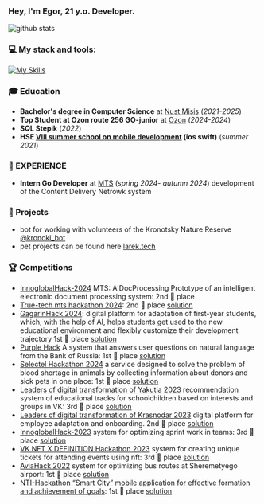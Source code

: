 ### Hey, I'm Egor, 21 y.o. Developer.

![github stats](https://github-readme-stats.vercel.app/api?username=EgorTarasov&show_icons=true&title_color=4287f5&icon_color=#4287f5&text_color=525252&bg_color=FFFFFF)

### 💻 My stack and tools:
[![My Skills](https://skillicons.dev/icons?i=go,python,docker,postgresql,kafka,ts,html,css,git)](https://skillicons.dev)

### 🎓 Education
- **Bachelor's degree in Computer Science** at [Nust Misis](https://en.misis.ru/applicants/admission/baccalaureate-and-specialty/faculties/informatikaivt/intellektsistem/) (*2021-2025*)
- **Top Student at Ozon route 256 GO-junior** at [Ozon](https://route256.ozon.ru/go-developer-junior) (*2024-2024*)
- **SQL Stepik** (*2022*)
- **HSE [VIII summer school on mobile development](https://drive.google.com/file/d/1KquDspbTlRm1fB_RXIt5rLeyncGm7xAA/view?usp=drive_link) (ios swift)** (*summer 2021*)

### 💼 EXPERIENCE
- **Intern Go Developer** at [MTS](https://mts-digital.ru/) (*spring 2024- autumn 2024*) development of the Content Delivery Netrowk system

### 📑 Projects
- bot for working with volunteers of the Kronotsky Nature Reserve [@kronoki_bot](https://t.me/kronoki_bot)
- pet projects can be found here [larek.tech](http://l.larek.tech/blog)

### 🏆 Competitions
- [InnoglobalHack-2024](https://drive.google.com/file/d/1TTRpyVxI8VKNicwv14mvaIbZdtb7cN-3/view?usp=sharing) MTS: AIDocProcessing Prototype of an intelligent electronic document processing system: 2nd 🥈 place
- [True-tech mts hackathon 2024](https://drive.google.com/file/d/1yOxuyW2NA7Zt66iTf6WPULovAVKFzFK9/view?usp=sharing): 2nd 🥈 place [solution](https://github.com/EgorTarasov/true-tech)
- [GagarinHack 2024](https://drive.google.com/file/d/1QnZ_ToqkY6_wlPCCQmQRgMm4SEUP6k1q/view?usp=sharing): digital platform for adaptation of first-year students, which, with the help of AI, helps students get used to the new educational environment and flexibly customize their development trajectory 1st 🥇 place [solution](https://github.com/EgorTarasov/gagarinhack/)
- [Purple Hack](https://drive.google.com/file/d/1V8XbUwfnPYQ4vP9Z1ZLqtDEzr0JW4A9r/view?usp=sharing) A system that answers user questions on natural language from the Bank of Russia: 1st 🥇 place [solution](https://github.com/EgorTarasov/Purple-hack/)
- [Selectel Hackathon 2024](https://drive.google.com/file/d/15UCKzln6VRrFXqeUo-95EEBTcqrfGIwL/view?usp=sharing)
a service designed to solve the problem of blood shortage in animals by collecting information about donors and sick pets in one place: 1st 🥇 place [solution](https://github.com/EgorTarasov/selectel-dinosaurs/)
- [Leaders of digital transformation of Yakutia 2023](https://drive.google.com/file/d/1ueSWWYlipjj6ipFWXSQry4w1BhWaZ4is/view?usp=sharing) recommendation system of educational tracks for schoolchildren based on interests and groups in VK: 3rd 🥉 place [solution](https://github.com/EgorTarasov/lct-2023-yakutia)
- [Leaders of digital transformation of Krasnodar 2023](https://drive.google.com/file/d/1TRyhnQSxM9yfZ0TtoR1dwKtEhAGAN-FK/view?usp=sharing) digital platform for employee adaptation and onboarding. 2nd 🥈 place [solution](https://github.com/EgorTarasov/lct-2023)
- [InnoglobalHack-2023](https://drive.google.com/file/d/1BNDNrNMUIhe3rVPLPUj5I5yApFxzZGmZ/view?usp=sharing)
system for optimizing sprint work in teams: 3rd 🥉 place [solution](https://github.com/EgorTarasov/innohack)
- [VK NFT X DEFINITION Hackathon 2023](https://drive.google.com/file/d/1bXHFZqtunXZ-nR_lJ01aM8Pw6gTUDTtK/view?usp=sharing) system for creating unique tickets for attending events using nft: 3rd 🥉 place [solution](https://github.com/0xb1b1/vknft-misis_tolerant-backend)
- [AviaHack 2022](https://drive.google.com/file/d/1GhbiQqMw-I2QM8oMzVFjFItEHQmJikYR/view?usp=sharing) system for optimizing bus routes at Sheremetyego airport: 1st 🥇 place [solution](https://github.com/EgorTarasov/aviahack-2022)
- [NTI-Hackathon “Smart City”](https://drive.google.com/file/d/1INkN4YwKUV8gPtqqtXhhV1eNDKixyMcG/view?usp=sharing) [mobile application for effective formation and achievement of goals](https://www.xn--80aa3anexr8c.xn--p1acf/tpost/3d49nj93d1-nti-hakaton-umnii-gorod): 1st 🥇 place [solution](https://github.com/EgorTarasov/SmartCityHack)
